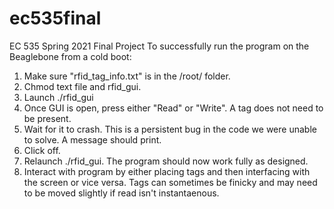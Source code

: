 # ec535final

EC 535 Spring 2021 Final Project
To successfully run the program on the Beaglebone from a cold boot:
1. Make sure "rfid_tag_info.txt" is in the /root/ folder.
2. Chmod text file and rfid_gui.
3. Launch ./rfid_gui 
4. Once GUI is open, press either "Read" or "Write". A tag does not need to be present. 
5. Wait for it to crash. This is a persistent bug in the code we were unable to solve. A message should print.
6. Click off.
7. Relaunch ./rfid_gui.  The program should now work fully as designed. 
8. Interact with program by either placing tags and then interfacing with the screen or vice versa.  Tags can sometimes be finicky and may need to be moved slightly if read isn't instantaenous.
